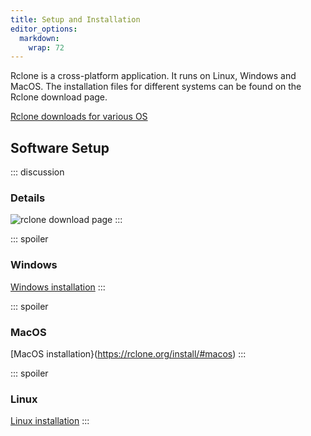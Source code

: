 ```yaml
---
title: Setup and Installation
editor_options: 
  markdown: 
    wrap: 72
---
```


Rclone is a cross-platform application. It runs on Linux, Windows and
MacOS. The installation files for different systems can be found on the
Rclone download page.

[Rclone downloads for various OS](https://rclone.org/downloads/)

## Software Setup

::: discussion
### Details

![rclone download page](https://rclone.org/downloads/)
:::

::: spoiler
### Windows

[Windows installation](https://rclone.org/install/#windows)
:::

::: spoiler
### MacOS

[MacOS installation}(https://rclone.org/install/#macos)
:::

::: spoiler
### Linux

[Linux installation](https://rclone.org/install/#linux)
:::
